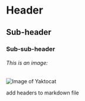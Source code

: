 # Header

## Sub-header

### Sub-sub-header

###### This is an image:
![Image of Yaktocat](https://octodex.github.com/images/yaktocat.png)

add headers to markdown file

